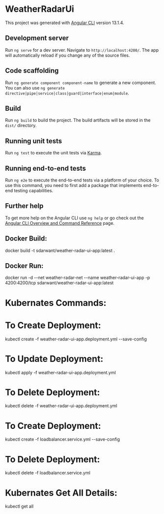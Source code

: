 # WeatherRadarUi

This project was generated with [Angular CLI](https://github.com/angular/angular-cli) version 13.1.4.

## Development server

Run `ng serve` for a dev server. Navigate to `http://localhost:4200/`. The app will automatically reload if you change any of the source files.

## Code scaffolding

Run `ng generate component component-name` to generate a new component. You can also use `ng generate directive|pipe|service|class|guard|interface|enum|module`.

## Build

Run `ng build` to build the project. The build artifacts will be stored in the `dist/` directory.

## Running unit tests

Run `ng test` to execute the unit tests via [Karma](https://karma-runner.github.io).

## Running end-to-end tests

Run `ng e2e` to execute the end-to-end tests via a platform of your choice. To use this command, you need to first add a package that implements end-to-end testing capabilities.

## Further help

To get more help on the Angular CLI use `ng help` or go check out the [Angular CLI Overview and Command Reference](https://angular.io/cli) page.

## Docker Build:
docker build -t sdarwant/weather-radar-ui-app:latest .

## Docker Run:
docker run -d --net weather-radar-net --name weather-radar-ui-app -p 4200:4200/tcp sdarwant/weather-radar-ui-app:latest

# Kubernates Commands:

# To Create Deployment:
kubectl create -f weather-radar-ui-app.deployment.yml --save-config

# To Update Deployment:
kubectl apply -f weather-radar-ui-app.deployment.yml

# To Delete Deployment:
kubectl delete -f weather-radar-ui-app.deployment.yml

# To Create Deployment:
kubectl create -f loadbalancer.service.yml --save-config

# To Delete Deployment:
kubectl delete -f loadbalancer.service.yml

# Kubernates Get All Details:
kubectl get all
